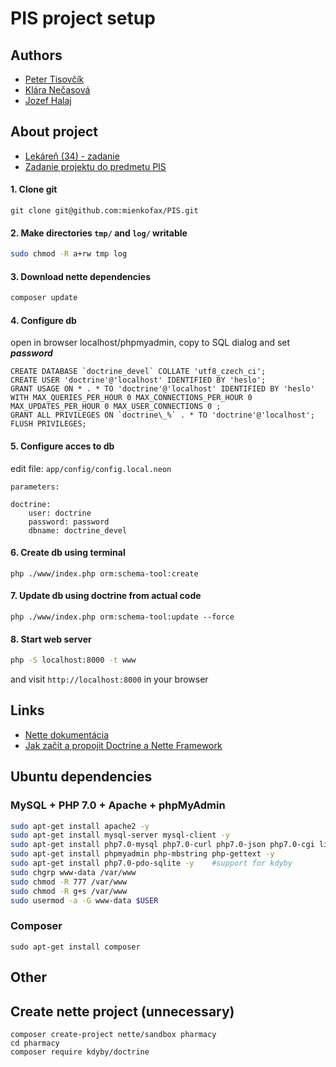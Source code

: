 # PIS project setup

## Authors

 * [Peter Tisovčík](https://github.com/mienkofax)
 * [Klára Nečasová](https://github.com/klarksonnek)
 * [Jozef Halaj](https://github.com/jozhalaj)

## About project

 * [Lekáreň (34) - zadanie](https://wis.fit.vutbr.cz/FIT/st/cwk.php?title=AIS:Projects-topics&csid=648413&id=11321#L%C3%A9k%C3%A1rna)
 * [Zadanie projektu do predmetu PIS](https://www.fit.vutbr.cz/study/courses/PIS/private/cviceni/projekt.html)

#### 1. Clone git

```
git clone git@github.com:mienkofax/PIS.git
```

#### 2. Make directories `tmp/` and `log/` writable

```bash
sudo chmod -R a+rw tmp log
```

#### 3. Download nette dependencies

```bash
composer update
```

#### 4. Configure db

open in browser localhost/phpmyadmin, copy to SQL dialog and set ***password***

```
CREATE DATABASE `doctrine_devel` COLLATE 'utf8_czech_ci';
CREATE USER 'doctrine'@'localhost' IDENTIFIED BY 'heslo';
GRANT USAGE ON * . * TO 'doctrine'@'localhost' IDENTIFIED BY 'heslo' WITH MAX_QUERIES_PER_HOUR 0 MAX_CONNECTIONS_PER_HOUR 0 MAX_UPDATES_PER_HOUR 0 MAX_USER_CONNECTIONS 0 ;
GRANT ALL PRIVILEGES ON `doctrine\_%` . * TO 'doctrine'@'localhost';
FLUSH PRIVILEGES;
```

#### 5. Configure acces to db

edit file: ```app/config/config.local.neon```

```
parameters:

doctrine:
	user: doctrine
	password: password
	dbname: doctrine_devel
```

#### 6. Create db using terminal

```
php ./www/index.php orm:schema-tool:create
```

#### 7. Update db using doctrine from actual code

```
php ./www/index.php orm:schema-tool:update --force
```

#### 8. Start web server

```bash
php -S localhost:8000 -t www
```
and visit `http://localhost:8000` in your browser

## Links
* [Nette dokumentácia](https://doc.nette.org/cs/2.4/)
* [Jak začít a propojit Doctrine a Nette Framework](http://blog.honzacerny.com/post/3-jak-zacit-a-propojit-doctrine-a-nette-framework)

## Ubuntu dependencies

### MySQL + PHP 7.0 + Apache + phpMyAdmin

```bash
sudo apt-get install apache2 -y
sudo apt-get install mysql-server mysql-client -y
sudo apt-get install php7.0-mysql php7.0-curl php7.0-json php7.0-cgi libapache2-mod-php7.0 php7.0 -y
sudo apt-get install phpmyadmin php-mbstring php-gettext -y
sudo apt-get install php7.0-pdo-sqlite -y    #support for kdyby
sudo chgrp www-data /var/www
sudo chmod -R 777 /var/www
sudo chmod -R g+s /var/www
sudo usermod -a -G www-data $USER
```

### Composer
```
sudo apt-get install composer
```

## Other

## Create nette project (unnecessary)

```
composer create-project nette/sandbox pharmacy
cd pharmacy
composer require kdyby/doctrine
```
